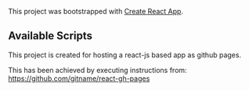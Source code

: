 This project was bootstrapped with [Create React App](https://github.com/facebook/create-react-app).

## Available Scripts

This project is created for hosting a react-js based app as github pages.

This has been achieved by executing instructions from:
https://github.com/gitname/react-gh-pages 
